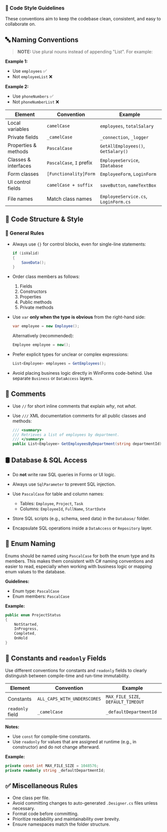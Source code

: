 ### 📐 Code Style Guidelines

These conventions aim to keep the codebase clean, consistent, and easy to collaborate on.

## 🔤 Naming Conventions

> **NOTE:** Use plural nouns instead of appending "List". For example:

**Example 1:**
- Use `employees` ✅
- Not `employeeList` ❌

**Example 2:**
- Use `phoneNumbers` ✅
- Not `phoneNumberList` ❌

| Element              | Convention               | Example                              |
| -------------------- | ------------------------ | ------------------------------------ |
| Local variables      | `camelCase`              | `employees`, `totalSalary`           |
| Private fields       | `_camelCase`             | `_connection`, `_logger`             |
| Properties & methods | `PascalCase`             | `GetAllEmployees()`, `GetSalary()`   |
| Classes & interfaces | `PascalCase`, `I` prefix | `EmployeeService`, `IDatabase`       |
| Form classes         | `[Functionality]Form`    | `EmployeeForm`, `LoginForm`          |
| UI control fields    | `camelCase + suffix`     | `saveButton`, `nameTextBox`          |
| File names           | Match class names        | `EmployeeService.cs`, `LoginForm.cs` |

## 🧱 Code Structure & Style

### 🔸 General Rules

* Always use `{}` for control blocks, even for single-line statements:

    ```csharp
    if (isValid)
    {
        SaveData();
    }
    ```

* Order class members as follows:

    1. Fields  
    2. Constructors  
    3. Properties  
    4. Public methods  
    5. Private methods  

* Use `var` **only when the type is obvious** from the right-hand side:

    ```csharp
    var employee = new Employee();
    ```

    Alternatively (recommended):

    ```csharp
    Employee employee = new();
    ```

* Prefer explicit types for unclear or complex expressions:

    ```csharp
    List<Employee> employees = GetEmployees();
    ```

* Avoid placing business logic directly in WinForms code-behind. Use separate `Business` or `DataAccess` layers.

## 💬 Comments

* Use `//` for short inline comments that explain *why*, not *what*.
* Use `///` XML documentation comments for all public classes and methods:

    ```csharp
    /// <summary>
    /// Retrieves a list of employees by department.
    /// </summary>
    public List<Employee> GetEmployeesByDepartment(string departmentId) { ... }
    ```

## 🛢️ Database & SQL Access

* Do **not** write raw SQL queries in Forms or UI logic.
* Always use `SqlParameter` to prevent SQL injection.
* Use `PascalCase` for table and column names:

    * Tables: `Employee`, `Project`, `Task`  
    * Columns: `EmployeeId`, `FullName`, `StartDate`

* Store SQL scripts (e.g., schema, seed data) in the `Database/` folder.
* Encapsulate SQL operations inside a `DataAccess` or `Repository` layer.

## 🔣 Enum Naming

Enums should be named using `PascalCase` for both the enum type and its members. This makes them consistent with C# naming conventions and easier to read, especially when working with business logic or mapping enum values to the database.

**Guidelines:**
- Enum type: `PascalCase`
- Enum members: `PascalCase`

**Example:**
```csharp
public enum ProjectStatus
{
    NotStarted,
    InProgress,
    Completed,
    OnHold
}
```

## 📌 Constants and `readonly` Fields

Use different conventions for constants and `readonly` fields to clearly distinguish between compile-time and run-time immutability.

| Element          | Convention                  | Example                            |
| ---------------- | --------------------------- | ---------------------------------- |
| Constants        | `ALL_CAPS_WITH_UNDERSCORES` | `MAX_FILE_SIZE`, `DEFAULT_TIMEOUT` |
| `readonly` field | `_camelCase`                | `_defaultDepartmentId`             |

**Notes:**

* Use `const` for compile-time constants.
* Use `readonly` for values that are assigned at runtime (e.g., in constructor) and do not change afterward.

**Example:**

```csharp
private const int MAX_FILE_SIZE = 1048576;
private readonly string _defaultDepartmentId;
```

## ✅ Miscellaneous Rules

* One class per file.
* Avoid committing changes to auto-generated `.Designer.cs` files unless necessary.
* Format code before committing.
* Prioritize readability and maintainability over brevity.
* Ensure namespaces match the folder structure.
